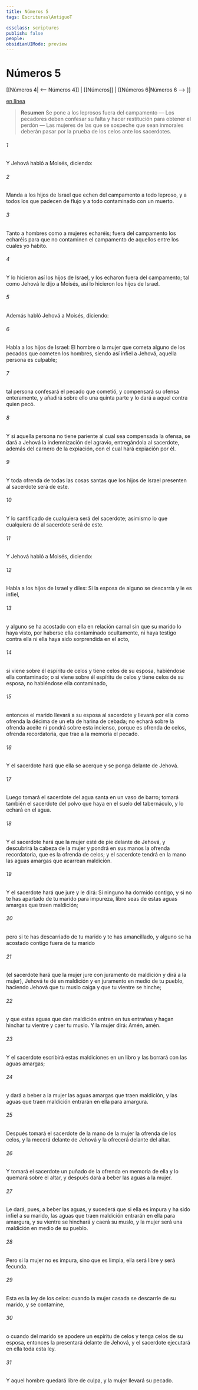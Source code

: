 ```yaml
---
title: Números 5
tags: Escrituras\AntiguoT

cssclass: scriptures
publish: false
people:
obsidianUIMode: preview
---
```


# Números 5
[[Números 4| <-- Números 4]] | [[Números]] | [[Números 6|Números 6 --> ]]

[en línea](https://churchofjesuschrist.org/study/scriptures/ot/num/5?lang=spa)

> __Resumen__
Se pone a los leprosos fuera del campamento — Los pecadores deben confesar su falta y hacer restitución para obtener el perdón — Las mujeres de las que se sospeche que sean inmorales deberán pasar por la prueba de los celos ante los sacerdotes.

###### 1 
Y Jehová habló a Moisés, diciendo:

###### 2 
Manda a los hijos de Israel que echen del campamento a todo leproso, y a todos los que padecen de flujo y a todo contaminado con un muerto.

###### 3 
Tanto a hombres como a mujeres echaréis; fuera del campamento los echaréis para que no contaminen el campamento de aquellos entre los cuales yo habito.

###### 4 
Y lo hicieron así los hijos de Israel, y los echaron fuera del campamento; tal como Jehová le dijo a Moisés, así lo hicieron los hijos de Israel.

###### 5 
Además habló Jehová a Moisés, diciendo:

###### 6 
Habla a los hijos de Israel: El hombre o la mujer que cometa alguno de los pecados que cometen los hombres, siendo así infiel a Jehová, aquella persona es culpable;

###### 7 
tal persona confesará el pecado que cometió, y compensará su ofensa enteramente, y añadirá sobre ello una quinta parte y lo dará a aquel contra quien pecó.

###### 8 
Y si aquella persona no tiene pariente al cual sea compensada la ofensa, se dará a Jehová la indemnización del agravio, entregándola al sacerdote, además del carnero de la expiación, con el cual hará expiación por él.

###### 9 
Y toda ofrenda de todas las cosas santas que los hijos de Israel presenten al sacerdote será de este.

###### 10 
Y lo santificado de cualquiera será del sacerdote; asimismo lo que cualquiera dé al sacerdote será de este.

###### 11 
Y Jehová habló a Moisés, diciendo:

###### 12 
Habla a los hijos de Israel y diles: Si la esposa de alguno se descarría y le es infiel,

###### 13 
y alguno se ha acostado con ella en relación carnal sin que su marido lo haya visto, por haberse ella contaminado ocultamente, ni haya testigo contra ella ni ella haya sido sorprendida en el acto,

###### 14 
si viene sobre él espíritu de celos y tiene celos de su esposa, habiéndose ella contaminado; o si viene sobre él espíritu de celos y tiene celos de su esposa, no habiéndose ella contaminado,

###### 15 
entonces el marido llevará a su esposa al sacerdote y llevará por ella como ofrenda la décima de un efa de harina de cebada; no echará sobre la ofrenda aceite ni pondrá sobre esta incienso, porque es ofrenda de celos, ofrenda recordatoria, que trae a la memoria el pecado.

###### 16 
Y el sacerdote hará que ella se acerque y se ponga delante de Jehová.

###### 17 
Luego tomará el sacerdote del agua santa en un vaso de barro; tomará también el sacerdote del polvo que haya en el suelo del tabernáculo, y lo echará en el agua.

###### 18 
Y el sacerdote hará que la mujer esté de pie delante de Jehová, y descubrirá la cabeza de la mujer y pondrá en sus manos la ofrenda recordatoria, que es la ofrenda de celos; y el sacerdote tendrá en la mano las aguas amargas que acarrean maldición.

###### 19 
Y el sacerdote hará que jure y le dirá: Si ninguno ha dormido contigo, y si no te has apartado de tu marido para impureza, libre seas de estas aguas amargas que traen maldición;

###### 20 
pero si te has descarriado de tu marido y te has amancillado, y alguno se ha acostado contigo fuera de tu marido

###### 21 
(el sacerdote hará que la mujer jure con juramento de maldición y dirá a la mujer), Jehová te dé en maldición y en juramento en medio de tu pueblo, haciendo Jehová que tu muslo caiga y que tu vientre se hinche;

###### 22 
y que estas aguas que dan maldición entren en tus entrañas y hagan hinchar tu vientre y caer tu muslo. Y la mujer dirá: Amén, amén.

###### 23 
Y el sacerdote escribirá estas maldiciones en un libro y las borrará con las aguas amargas;

###### 24 
y dará a beber a la mujer las aguas amargas que traen maldición, y las aguas que traen maldición entrarán en ella para amargura.

###### 25 
Después tomará el sacerdote de la mano de la mujer la ofrenda de los celos, y la mecerá delante de Jehová y la ofrecerá delante del altar.

###### 26 
Y tomará el sacerdote un puñado de la ofrenda en memoria de ella y lo quemará sobre el altar, y después dará a beber las aguas a la mujer.

###### 27 
Le dará, pues, a beber las aguas, y sucederá que si ella es impura y ha sido infiel a su marido, las aguas que traen maldición entrarán en ella para amargura, y su vientre se hinchará y caerá su muslo, y la mujer será una maldición en medio de su pueblo.

###### 28 
Pero si la mujer no es impura, sino que es limpia, ella será libre y será fecunda.

###### 29 
Esta es la ley de los celos: cuando la mujer casada se descarríe de su marido, y se contamine,

###### 30 
o cuando del marido se apodere un espíritu de celos y tenga celos de su esposa, entonces la presentará delante de Jehová, y el sacerdote ejecutará en ella toda esta ley.

###### 31 
Y aquel hombre quedará libre de culpa, y la mujer llevará su pecado.

